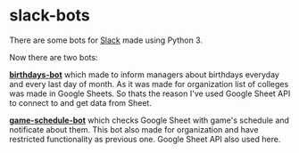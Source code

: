 # slack-bots
There are some bots for [Slack](https://slack.com/) made using Python 3.

Now there are two bots:

[**birthdays-bot**](https://github.com/DimaOrdenov/slack-bots/tree/master/birthdays-bot) which made to inform managers about birthdays everyday and every last day of month. As it was made for organization list of colleges was made in Google Sheets. So thats the reason I've used Google Sheet API to connect to and get data from Sheet.

[**game-schedule-bot**](https://github.com/DimaOrdenov/slack-bots/tree/master/game-schedule-bot) which checks Google Sheet with game's schedule and notificate about them. This bot also made for organization and have restricted functionality as previous one. Google Sheet API also used here.
